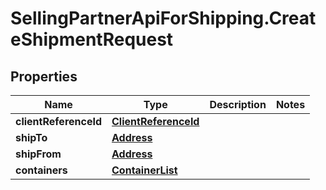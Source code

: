 # SellingPartnerApiForShipping.CreateShipmentRequest

## Properties
Name | Type | Description | Notes
------------ | ------------- | ------------- | -------------
**clientReferenceId** | [**ClientReferenceId**](ClientReferenceId.md) |  | 
**shipTo** | [**Address**](Address.md) |  | 
**shipFrom** | [**Address**](Address.md) |  | 
**containers** | [**ContainerList**](ContainerList.md) |  | 
